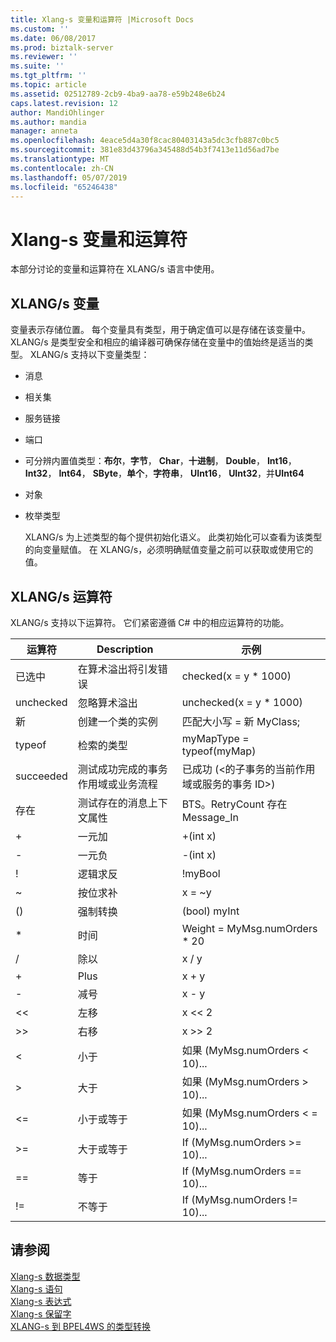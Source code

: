 ```yaml
---
title: Xlang-s 变量和运算符 |Microsoft Docs
ms.custom: ''
ms.date: 06/08/2017
ms.prod: biztalk-server
ms.reviewer: ''
ms.suite: ''
ms.tgt_pltfrm: ''
ms.topic: article
ms.assetid: 02512789-2cb9-4ba9-aa78-e59b248e6b24
caps.latest.revision: 12
author: MandiOhlinger
ms.author: mandia
manager: anneta
ms.openlocfilehash: 4eace5d4a30f8cac80403143a5dc3cfb887c0bc5
ms.sourcegitcommit: 381e83d43796a345488d54b3f7413e11d56ad7be
ms.translationtype: MT
ms.contentlocale: zh-CN
ms.lasthandoff: 05/07/2019
ms.locfileid: "65246438"
---
```

# <a name="xlang-s-variables-and-operators"></a>Xlang-s 变量和运算符
本部分讨论的变量和运算符在 XLANG/s 语言中使用。  
  
## <a name="xlangs-variables"></a>XLANG/s 变量  
 变量表示存储位置。 每个变量具有类型，用于确定值可以是存储在该变量中。 XLANG/s 是类型安全和相应的编译器可确保存储在变量中的值始终是适当的类型。 XLANG/s 支持以下变量类型：  
  
- 消息  
  
- 相关集  
  
- 服务链接  
  
- 端口  
  
- 可分辨内置值类型：**布尔**，**字节**， **Char**，**十进制**， **Double**， **Int16**， **Int32**， **Int64**， **SByte**，**单个**，**字符串**， **UInt16**， **UInt32**，并**UInt64**  
  
- 对象  
  
- 枚举类型  
  
  XLANG/s 为上述类型的每个提供初始化语义。 此类初始化可以查看为该类型的向变量赋值。 在 XLANG/s，必须明确赋值变量之前可以获取或使用它的值。  
  
## <a name="xlangs-operators"></a>XLANG/s 运算符  
 XLANG/s 支持以下运算符。 它们紧密遵循 C# 中的相应运算符的功能。  
  
|运算符|Description|示例|  
|--------------|-----------------|-------------|  
|已选中|在算术溢出将引发错误|checked(x = y * 1000)|  
|unchecked|忽略算术溢出|unchecked(x = y * 1000)|  
|新|创建一个类的实例|匹配大小写 = 新 MyClass;|  
|typeof|检索的类型|myMapType = typeof(myMap)|  
|succeeded|测试成功完成的事务作用域或业务流程|已成功 (\<的子事务的当前作用域或服务的事务 ID\>)|  
|存在|测试存在的消息上下文属性|BTS。RetryCount 存在 Message_In|  
|+|一元加|+(int x)|  
|-|一元负|-(int x)|  
|!|逻辑求反|!myBool|  
|~|按位求补|x = ~y|  
|()|强制转换|(bool) myInt|  
|*|时间|Weight = MyMsg.numOrders * 20|  
|/|除以|x / y|  
|+|Plus|x + y|  
|-|减号|x - y|  
|<<|左移|x << 2|  
|>>|右移|x >> 2|  
|<|小于|如果 (MyMsg.numOrders < 10)...|  
|>|大于|如果 (MyMsg.numOrders > 10)...|  
|<=|小于或等于|如果 (MyMsg.numOrders < = 10)...|  
|>=|大于或等于|If (MyMsg.numOrders >= 10)...|  
|==|等于|If (MyMsg.numOrders == 10)...|  
|!=|不等于|If (MyMsg.numOrders != 10)...|  
  
## <a name="see-also"></a>请参阅  
 [Xlang-s 数据类型](../core/xlang-s-data-types.md)   
 [Xlang-s 语句](../core/xlang-s-statements.md)   
 [Xlang-s 表达式](../core/xlang-s-expressions.md)   
 [Xlang-s 保留字](../core/xlang-s-reserved-words.md)   
 [XLANG-s 到 BPEL4WS 的类型转换](../core/xlang-s-to-bpel4ws-type-conversions.md)